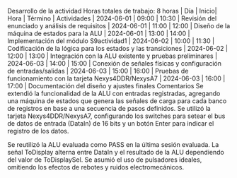 Desarrollo de la actividad
Horas totales de trabajo: 8 horas
| Día	| Inicio| Hora | Término	| Actividades
| 2024-06-01	| 09:00	| 10:30	| Revisión del enunciado y análisis de requisitos
| 2024-06-01	| 11:00	| 12:00	| Diseño de la máquina de estados para la ALU
| 2024-06-01	| 13:00	| 14:00	| Implementación del módulo S9actividad1
| 2024-06-02	| 10:00	| 11:30	| Codificación de la lógica para los estados y las transiciones
| 2024-06-02	| 12:00	| 13:00	| Integración con la ALU existente y pruebas preliminares
| 2024-06-03	| 14:00	| 15:00	| Conexión de señales físicas y configuración de entradas/salidas
| 2024-06-03	| 15:00	| 16:00	| Pruebas de funcionamiento con la tarjeta Nexys4DDR/NexysA7
| 2024-06-03	| 16:00	| 17:00	| Documentación del diseño y ajustes finales
Comentarios
Se extendió la funcionalidad de la ALU con entradas registradas, agregando una máquina de estados que genera las señales de carga para cada banco de registros en base a una secuencia de pasos definidos. Se utilizó la tarjeta Nexys4DDR/NexysA7, configurando los switches para setear el bus de datos de entrada (DataIn) de 16 bits y un botón Enter para indicar el registro de los datos.

Se reutilizó la ALU evaluada como PASS en la última sesión evaluada. La señal ToDisplay alterna entre DataIn y el resultado de la ALU dependiendo del valor de ToDisplaySel. Se asumió el uso de pulsadores ideales, omitiendo los efectos de rebotes y ruidos electromecánicos.
